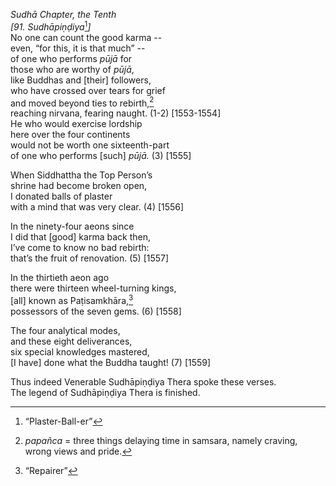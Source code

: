 *Sudhā Chapter, the Tenth*  
*\[91. Sudhāpiṇḍiya*[^1]*\]*  
No one can count the good karma --  
even, “for this, it is that much” --  
of one who performs *pūjā* for  
those who are worthy of *pūjā*,  
like Buddhas and \[their\] followers,  
who have crossed over tears for grief  
and moved beyond ties to rebirth,[^2]  
reaching nirvana, fearing naught. (1-2) \[1553-1554\]  
He who would exercise lordship  
here over the four continents  
would not be worth one sixteenth-part  
of one who performs \[such\] *pūjā.* (3) \[1555\]

When Siddhattha the Top Person’s  
shrine had become broken open,  
I donated balls of plaster  
with a mind that was very clear. (4) \[1556\]

In the ninety-four aeons since  
I did that \[good\] karma back then,  
I’ve come to know no bad rebirth:  
that’s the fruit of renovation. (5) \[1557\]

In the thirtieth aeon ago  
there were thirteen wheel-turning kings,  
\[all\] known as Paṭisamkhāra,[^3]  
possessors of the seven gems. (6) \[1558\]

The four analytical modes,  
and these eight deliverances,  
six special knowledges mastered,  
\[I have\] done what the Buddha taught! (7) \[1559\]

Thus indeed Venerable Sudhāpiṇḍiya Thera spoke these verses.  
The legend of Sudhāpiṇḍiya Thera is finished.  
[^1]: “Plaster-Ball-er”  
[^2]: *papañca* = three things delaying time in samsara, namely craving,
    wrong views and pride.  
[^3]: “Repairer”
